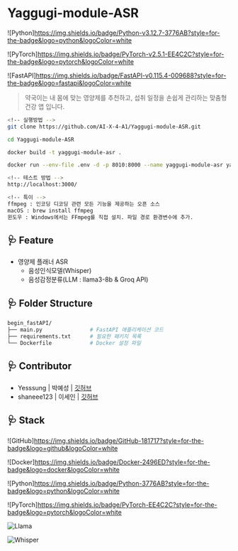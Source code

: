 # Yaggugi-module-ASR

![Python]https://img.shields.io/badge/Python-v3.12.7-3776AB?style=for-the-badge&logo=python&logoColor=white

![PyTorch]https://img.shields.io/badge/PyTorch-v2.5.1-EE4C2C?style=for-the-badge&logo=pytorch&logoColor=white

![FastAPI]https://img.shields.io/badge/FastAPI-v0.115.4-009688?style=for-the-badge&logo=fastapi&logoColor=white

> 약국이는 내 몸에 맞는 영양제를 추천하고, 섭취 일정을 손쉽게 관리하는 맞춤형 건강 앱 입니다.


```bash
<!-- 실행방법 -->
git clone https://github.com/AI-X-4-A1/Yaggugi-module-ASR.git

cd Yaggugi-module-ASR

docker build -t yaggugi-module-asr .

docker run --env-file .env -d -p 8010:8000 --name yaggugi-module-asr yaggugi-module-asr

<!-- 테스트 방법 -->
http://localhost:3000/

<!-- 특이 -->
ffmpeg : 인코딩 디코딩 관련 모든 기능을 제공하는 오픈 소스 
macOS : brew install ffmpeg
윈도우 : Windows에서는 FFmpeg를 직접 설치. 파일 경로 환경변수에 추가.
```

## 🩺 **Feature**

- 영양제 플래너 ASR
    - 음성인식모델(Whisper)
    - 음성감정분류(LLM : llama3-8b & Groq API)

## 🩺 **Folder Structure**

```bash
begin_fastAPI/
├── main.py               # FastAPI 애플리케이션 코드       
├── requirements.txt      # 필요한 패키지 목록
└── Dockerfile            # Docker 설정 파일
```

## 🩺 **Contributor**

- Yesssung | 박예성 | [깃허브](https://github.com/Yesssung)
- shaneee123 | 이세인 | [깃허브](https://github.com/shaneee123)

## 🩺 **Stack**

![GitHub]https://img.shields.io/badge/GitHub-181717?style=for-the-badge&logo=github&logoColor=white

![Docker]https://img.shields.io/badge/Docker-2496ED?style=for-the-badge&logo=docker&logoColor=white

![Python]https://img.shields.io/badge/Python-3776AB?style=for-the-badge&logo=python&logoColor=white

![PyTorch]https://img.shields.io/badge/PyTorch-EE4C2C?style=for-the-badge&logo=pytorch&logoColor=white

![Llama](https://img.shields.io/badge/Llama-7289DA?style=for-the-badge&logo=llama&logoColor=white)

![Whisper](https://img.shields.io/badge/Whisper-5A9?style=for-the-badge&logo=whisper&logoColor=white)


